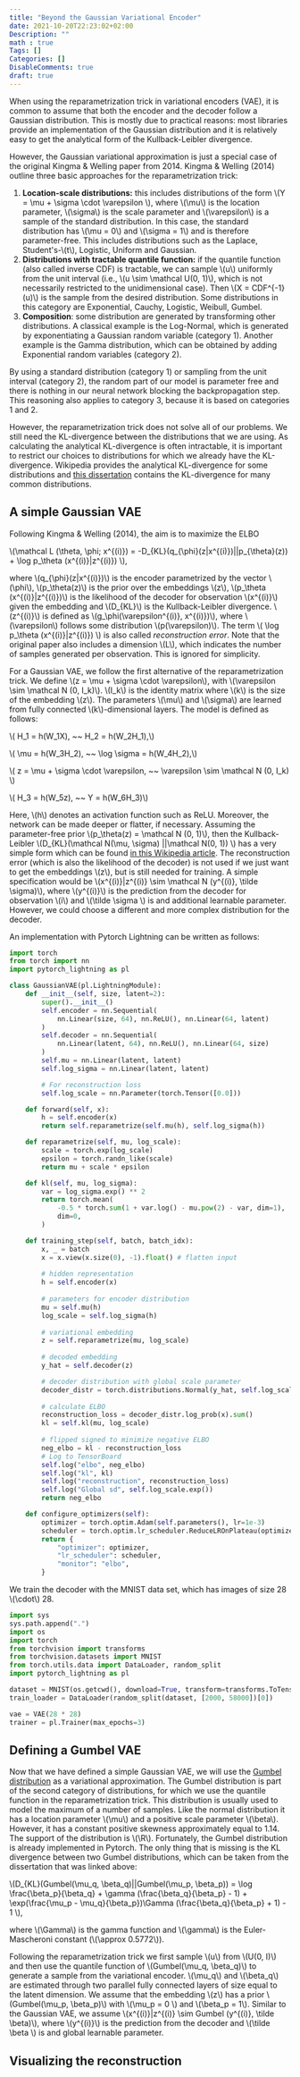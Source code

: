 ```yaml
---
title: "Beyond the Gaussian Variational Encoder"
date: 2021-10-20T22:23:02+02:00
Description: ""
math : true
Tags: []
Categories: []
DisableComments: true
draft: true
---
```


When using the reparametrization trick in variational encoders (VAE), it is common to assume that both the encoder and the decoder follow a Gaussian distribution. This is mostly due to practical reasons:  most libraries provide an implementation of the Gaussian distribution and it is relatively easy to get the analytical form of the Kullback-Leibler divergence. 

However, the Gaussian variational approximation is just a special case of the original Kingma & Welling paper from 2014. Kingma & Welling (2014) outline three basic approaches for the reparametrization trick:

1.  **Location-scale distributions:** this includes distributions of the form \\(Y = \mu + \sigma \cdot \varepsilon \\), where \\(\mu\\) is the location parameter, \\(\sigma\\) is the scale parameter and \\(\varepsilon\\) is a sample of the standard distribution. In this case, the standard distribution has \\(\mu = 0\\) and \\(\sigma = 1\\) and is therefore parameter-free. This includes distributions such as the Laplace, Student's-\\(t\\), Logistic, Uniform and Gaussian.  
2. **Distributions with tractable quantile function:** if the quantile function (also called inverse CDF) is tractable, we can sample \\(u\\) uniformly from the unit interval (i.e., \\(u \sim \mathcal U(0, 1)\\), which is not necessarily restricted to the unidimensional case). Then \\(X = CDF^{-1}(u)\\) is the sample from the desired distribution. Some distributions in this category are Exponential, Cauchy, Logistic, Weibull, Gumbel. 
3. **Composition**: some distribution are generated by transforming other distributions. A classical example is the Log-Normal, which is generated by exponentiating a Gaussian random variable (category 1). Another example is the Gamma distribution, which can be obtained by adding Exponential random variables (category 2).  

By using a standard distribution (category 1) or sampling from the unit interval (category 2), the random part of our model is parameter free and there is nothing in our neural network blocking the backpropagation step. This reasoning also applies to category 3, because it is based on categories 1 and 2. 

However, the reparametrization trick does not solve all of our problems. We still need the KL-divergence between the distributions that we are using. As calculating the analytical KL-divergence is often intractable, it is important to restrict our choices to distributions for which we already have the KL-divergence. Wikipedia provides the analytical KL-divergence for some distributions and [this dissertation](https://www.mast.queensu.ca/~communications/Papers/gil-msc11.pdf)  contains the KL-divergence for many common distributions. 

## A simple Gaussian VAE

Following Kingma & Welling (2014), the aim is to maximize the ELBO

\\(\mathcal L  (\theta, \phi; x^{(i)}) = -D_{KL}(q_{\phi}(z|x^{(i)})||p_{\theta}(z)) + \log p_\theta (x^{(i)}|z^{(i)}) \\),

where \\(q_{\phi}(z|x^{(i)})\\) is the encoder parametrized by the vector \\(\phi\\), \\(p_\theta(z)\\) is the prior over the embeddings \\(z\\), \\(p_\theta (x^{(i)}|z^{(i)})\\) is the likelihood of the decoder for observation \\(x^{(i)}\\) given the embedding and \\(D_{KL}\\) is the Kullback-Leibler divergence. \\(z^{(i)}\\) is defined as \\(g_\phi(\varepsilon^{(i)}, x^{(i)})\\), where \\(\varepsilon\\) follows some distribution \\(p(\varepsilon)\\). The term \\( \log p_\theta (x^{(i)}|z^{(i)}) \\) is also called _reconstruction error_. Note that the original paper also includes a dimension \\(L\\), which indicates the number of samples generated per observation. This is ignored for simplicity. 

For a Gaussian VAE, we follow the first alternative of the reparametrization trick. We define \\(z = \mu + \sigma \cdot \varepsilon\\), with \\(\varepsilon \sim \mathcal N (0, I_k)\\). \\(I_k\\) is the identity matrix where \\(k\\) is the size of the embedding \\(z\\). The parameters \\(\mu\\) and \\(\sigma\\) are learned from fully connected \\(k\\)-dimensional layers. The model is defined as follows:

\\( H_1 = h(W_1X), ~~ H_2 = h(W_2H_1),\\)

\\( \mu = h(W_3H_2), ~~ \log \sigma = h(W_4H_2),\\)

\\( z = \mu + \sigma \cdot \varepsilon, ~~ \varepsilon \sim \mathcal N (0, I_k) \\)

\\( H_3 = h(W_5z), ~~ Y = h(W_6H_3)\\)

Here, \\(h\\) denotes an activation function such as ReLU. Moreover, the network can be made deeper or flatter, if necessary. Assuming the parameter-free prior \\(p_\theta(z) = \mathcal N (0, 1)\\), then the Kullback-Leibler \\(D_{KL}(\mathcal N(\mu, \sigma) ||\mathcal N(0, 1)) \\) has a very simple form which can be found [in this Wikipedia article](https://en.wikipedia.org/wiki/Kullback%E2%80%93Leibler_divergence#Examples). The reconstruction error (which is also the likelihood of the decoder) is not used if we just want to get the embeddings \\(z\\), but is still needed for training. A simple specification would be \\(x^{(i)}|z^{(i)} \sim \mathcal N (y^{(i)}, \tilde \sigma)\\), where \\(y^{(i)}\\) is the prediction from the decoder for observation \\(i\\) and \\(\tilde \sigma \\) is and additional learnable parameter. However, we could choose a different and more complex distribution for the decoder. 

An implementation with Pytorch Lightning can be written as follows:

```python
import torch
from torch import nn
import pytorch_lightning as pl

class GaussianVAE(pl.LightningModule):
    def __init__(self, size, latent=2):
        super().__init__()
        self.encoder = nn.Sequential(
            nn.Linear(size, 64), nn.ReLU(), nn.Linear(64, latent)
        )
        self.decoder = nn.Sequential(
            nn.Linear(latent, 64), nn.ReLU(), nn.Linear(64, size)
        )
        self.mu = nn.Linear(latent, latent)
        self.log_sigma = nn.Linear(latent, latent)

        # For reconstruction loss
        self.log_scale = nn.Parameter(torch.Tensor([0.0]))

    def forward(self, x):
        h = self.encoder(x)
        return self.reparametrize(self.mu(h), self.log_sigma(h))

    def reparametrize(self, mu, log_scale):
        scale = torch.exp(log_scale)
        epsilon = torch.randn_like(scale)
        return mu + scale * epsilon

    def kl(self, mu, log_sigma):
        var = log_sigma.exp() ** 2
        return torch.mean(
            -0.5 * torch.sum(1 + var.log() - mu.pow(2) - var, dim=1),
            dim=0,
        )

    def training_step(self, batch, batch_idx):
        x, _ = batch
        x = x.view(x.size(0), -1).float() # flatten input
        
        # hidden representation
        h = self.encoder(x) 
        
        # parameters for encoder distribution 
        mu = self.mu(h)
        log_scale = self.log_sigma(h)
        
        # variational embedding
        z = self.reparametrize(mu, log_scale) 
        
        # decoded embedding
        y_hat = self.decoder(z)

        # decoder distribution with global scale parameter
        decoder_distr = torch.distributions.Normal(y_hat, self.log_scale.exp())
        
        # calculate ELBO
        reconstruction_loss = decoder_distr.log_prob(x).sum()
        kl = self.kl(mu, log_scale)
        
        # flipped signed to minimize negative ELBO
        neg_elbo = kl - reconstruction_loss
        # Log to TensorBoard
        self.log("elbo", neg_elbo)
        self.log("kl", kl)
        self.log("reconstruction", reconstruction_loss)
        self.log("Global sd", self.log_scale.exp())
        return neg_elbo

    def configure_optimizers(self):
        optimizer = torch.optim.Adam(self.parameters(), lr=1e-3)
        scheduler = torch.optim.lr_scheduler.ReduceLROnPlateau(optimizer)
        return {
            "optimizer": optimizer,
            "lr_scheduler": scheduler,
            "monitor": "elbo",
        }
```

We train the decoder with the MNIST data set, which has images of size 28 \\(\cdot\\) 28. 

```python
import sys
sys.path.append(".")
import os
import torch
from torchvision import transforms
from torchvision.datasets import MNIST
from torch.utils.data import DataLoader, random_split
import pytorch_lightning as pl

dataset = MNIST(os.getcwd(), download=True, transform=transforms.ToTensor())
train_loader = DataLoader(random_split(dataset, [2000, 58000])[0])

vae = VAE(28 * 28)
trainer = pl.Trainer(max_epochs=3)
```

## Defining a Gumbel VAE

Now that we have defined a simple Gaussian VAE, we will use the [Gumbel distribution](https://en.wikipedia.org/wiki/Gumbel_distribution) as a variational approximation. The Gumbel distribution is part of the second category of distributions, for which we use the quantile function in the reparametrization trick. This distribution is usually used to model the maximum of a number of samples. Like the normal distribution it has a location parameter \\(\mu\\) and a positive scale parameter \\(\beta\\). However, it has a constant positive skewness approximately equal to 1.14. The support of the distribution is \\(\R\\). Fortunately, the Gumbel distribution is already implemented in Pytorch. The only thing that is missing is the KL divergence between two Gumbel distributions, which can be taken from the dissertation that was linked above:

\\(D_{KL}(Gumbel(\mu_q, \beta_q)||Gumbel(\mu_p, \beta_p)) = \log \frac{\beta_p}{\beta_q} + \gamma (\frac{\beta_q}{\beta_p} - 1) + \exp(\frac{\mu_p - \mu_q}{\beta_p})\Gamma (\frac{\beta_q}{\beta_p} + 1) - 1 \\),

where \\(\Gamma\\) is the gamma function and \\(\gamma\\) is the Euler-Mascheroni constant (\\(\approx 0.5772\\)). 

Following the reparametrization trick we first sample \\(u\\) from \\(U(0, I)\\) and then use the quantile function of \\(Gumbel(\mu_q, \beta_q)\\) to generate a sample from the variational encoder. \\(\mu_q\\) and \\(\beta_q\\) are estimated through two parallel fully connected layers of size equal to the latent dimension. We assume that the embedding \\(z\\) has a prior \\(Gumbel(\mu_p, \beta_p)\\) with \\(\mu_p = 0 \\) and \\(\beta_p = 1\\). Similar to the Gaussian VAE, we assume \\(x^{(i)}|z^{(i)} \sim Gumbel (y^{(i)}, \tilde \beta)\\), where \\(y^{(i)}\\) is the prediction from the decoder and \\(\tilde \beta \\) is and global learnable parameter. 





## Visualizing the reconstruction
